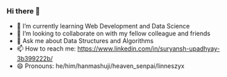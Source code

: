 ### Hi there 👋

- 🌱 I’m currently learning Web Development and Data Science 
- 👯 I’m looking to collaborate on with my fellow colleague and friends
- 💬 Ask me about Data Structures and Algorithms
- 📫 How to reach me: https://www.linkedin.com/in/suryansh-upadhyay-3b399222b/
- 😄 Pronouns: he/him/hanmashuji/heaven_senpai/linneszyx

